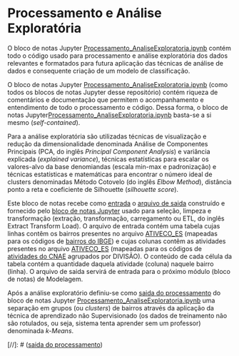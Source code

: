# Processamento e Análise Exploratória

O bloco de notas Jupyter [Processamento_AnaliseExploratoria.ipynb](https://github.com/LabPEC/ProjetoAnaliseDados/blob/main/02Explorar/Processamento_AnaliseExploratoria.ipynb) contém todo o código usado para processamento e análise exploratória dos dados relevantes e formatados para futura aplicação das técnicas de análise de dados e consequente criação de um modelo de classificação.

O bloco de notas Jupyter [Processamento_AnaliseExploratoria.ipynb](https://github.com/LabPEC/ProjetoAnaliseDados/blob/main/02Explorar/Processamento_AnaliseExploratoria.ipynb) (como todos os blocos de notas Jupyter desse repositório) contém riqueza de comentários e documentação que permitem o acompanhamento e entendimento de todo o processamento e código. Dessa forma, o bloco de notas Jupyter[Processamento_AnaliseExploratoria.ipynb](https://github.com/LabPEC/ProjetoAnaliseDados/blob/main/02Explorar/Processamento_AnaliseExploratoria.ipynb) basta-se a si mesmo (*self-contained*).

Para a análise exploratória são utilizadas técnicas de visualização e redução da dimensionalidade denominada Análise de Componentes Principais (PCA, do inglês *Principal Component Analysis*) e variância explicada (*explained variance*), técnicas estatísticas para escalar os valores-alvo da base denomiandas (escala min-max e padronização) e técnicas estatísticas e matemáticas para encontrar o número ideal de clusters denominadas Método Cotovelo (do inglês *Elbow Method*), distância ponto a reta e coeficiente de Silhouette (*silhouette score*).

Este bloco de notas recebe como [entrada](https://github.com/LabPEC/ProjetoAnaliseDados/tree/main/02Explorar/INPUT) o [arquivo de saida](https://github.com/LabPEC/ProjetoAnaliseDados/blob/main/02Explorar/INPUT/600Pivot_Flat.csv) construído e fornecido pelo [bloco de notas Jupyter](https://github.com/LabPEC/ProjetoAnaliseDados/blob/main/01ETL/PreparacaoDados.ipynb) usado para seleção, limpeza e transformação (extração, transformação, carregamento ou ETL, do inglês Extract Transform Load).
O arquivo de entrada contém uma tabela cujas linhas contêm os bairros presentes no arquivo [ATIVECO_ES](https://github.com/LabPEC/ProjetoAnaliseDados/blob/main/01ETL/INPUT/AtividadesEconomicas_ES.csv.tar.gz) (mapeadas para os códigos de [bairros do IBGE](https://github.com/LabPEC/ProjetoAnaliseDados/blob/main/01ETL/INPUT/BairrosGV_IBGE.csv)) e cujas colunas contêm as atividades presentes no arquivo [ATIVECO_ES](https://github.com/LabPEC/ProjetoAnaliseDados/blob/main/01ETL/INPUT/AtividadesEconomicas_ES.csv.tar.gz) (mapeadas para os códigos de [atividades do CNAE](https://github.com/LabPEC/ProjetoAnaliseDados/blob/main/01ETL/INPUT/AtividadesEconomicas_IBGE.xlsx) agrupados por DIVISÃO). O conteúdo de cada célula da tabela contém a quantidade daquela atividade (coluna) naquele bairro (linha). O arquivo de saida servirá de entrada para o próximo módulo (bloco de notas) de Modelagem.


Após a análise exploratório definiu-se como [saida do processamento](https://github.com/LabPEC/ProjetoAnaliseDados/tree/main/02Explorar/OUTPUT) do bloco de notas Jupyter [Processamento_AnaliseExploratoria.ipynb](https://github.com/LabPEC/ProjetoAnaliseDados/blob/main/02Explorar/Processamento_AnaliseExploratoria.ipynb) uma separação em grupos (ou *clusters*) de bairros através da aplicação da técnica de aprendizado não Supervisionado (os dados de treinamento não são rotulados, ou seja, sistema tenta aprender sem um professor) denominada *k-Means*.

[//]: #  ([saida do processamento](https://github.com/LabPEC/ProjetoAnaliseDados/blob/main/03Modelagem/INPUT/504_PCA_Cluster3.csv))

